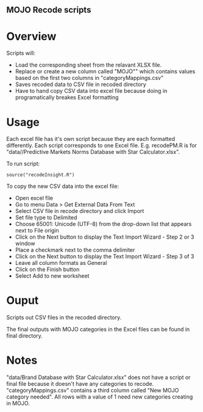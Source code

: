 ## MOJO Recode scripts

# Overview 

Scripts will: 

* Load the corresponding sheet from the relavant XLSX file. 
* Replace or create a new column called "MOJO"" which contains values based on the first two columns in "categoryMappings.csv"
* Saves recoded data to CSV file in recoded directory
* Have to hand copy CSV data into excel file because doing in programatically breakes Excel formatting

# Usage

Each excel file has it's own script because they are each formatted differently. Each script corresponds to one Excel file. E.g. recodePM.R is for "data//Predictive Markets Norms Database with Star Calculator.xlsx".

To run script:

````
source("recodeInsight.R")
````

To copy the new CSV data into the excel file:

* Open excel file
* Go to menu Data > Get External Data From Text
* Select CSV file in recode directory and click Import
* Set file type to Delimited
* Choose 65001: Unicode (UTF-8) from the drop-down list that appears next to File origin
* Click on the Next button to display the Text Import Wizard - Step 2 or 3 window
* Place a checkmark next to the comma delimiter
* Click on the Next button to display the Text Import Wizard - Step 3 of 3
* Leave all column formats as General
* Click on the Finish button
* Select Add to new worksheet

# Ouput

Scripts out CSV files in the recoded directory.

The final outputs with MOJO categories in the Excel files can be found in final directory.

# Notes

"data/Brand Database with Star Calculator.xlsx" does not have a script or final file because it doesn't have any categories to recode. 
"categoryMappings.csv" contains a third column called "New MOJO category needed". All rows with a value of 1 need new categories creating in MOJO.
